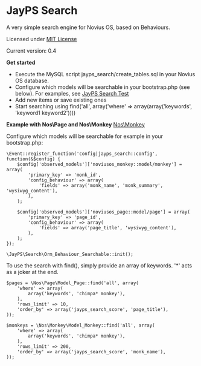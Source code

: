 JayPS Search
======

A very simple search engine for Novius OS, based on Behaviours.

Licensed under [MIT License](http://opensource.org/licenses/MIT)

Current version: 0.4

**Get started**

* Execute the MySQL script jayps_search/create_tables.sql in your Novius OS database.
* Configure which models will be searchable in your bootstrap.php (see below).
 For examples, see [JayPS Search Test](https://github.com/jay3/jayps_search_test)
* Add new items or save existing ones
* Start searching using find('all', array('where' => array(array('keywords', 'keyword1 keyword2'))))

**Example with Nos\Page and Nos\Monkey**
[Nos\Monkey](https://github.com/novius-os/noviusos_monkey)

Configure which models will be searchable for example in your bootstrap.php:

    \Event::register_function('config|jayps_search::config', function(&$config) {
        $config['observed_models']['noviusos_monkey::model/monkey'] = array(
            'primary_key' => 'monk_id',
            'config_behaviour' => array(
                'fields' => array('monk_name', 'monk_summary', 'wysiwyg_content'),
            ),
        );

        $config['observed_models']['noviusos_page::model/page'] = array(
            'primary_key' => 'page_id',
            'config_behaviour' => array(
                'fields' => array('page_title', 'wysiwyg_content'),
            ),
        );
    });

    \JayPS\Search\Orm_Behaviour_Searchable::init();


To use the search with find(), simply provide an array of keywords. '*' acts as a joker at the end.

    $pages = \Nos\Page\Model_Page::find('all', array(
        'where' => array(
            array('keywords', 'chimpa* monkey'),
        ),
        'rows_limit' => 10,
        'order_by' => array('jayps_search_score', 'page_title'),
    ));

    $monkeys = \Nos\Monkey\Model_Monkey::find('all', array(
        'where' => array(
            array('keywords', 'chimpa* monkey'),
        ),
        'rows_limit' => 200,
        'order_by' => array('jayps_search_score', 'monk_name'),
    ));